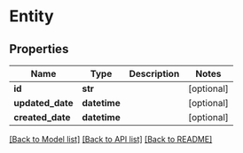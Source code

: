 # Entity

## Properties
Name | Type | Description | Notes
------------ | ------------- | ------------- | -------------
**id** | **str** |  | [optional] 
**updated_date** | **datetime** |  | [optional] 
**created_date** | **datetime** |  | [optional] 

[[Back to Model list]](../README.md#documentation-for-models) [[Back to API list]](../README.md#documentation-for-api-endpoints) [[Back to README]](../README.md)

